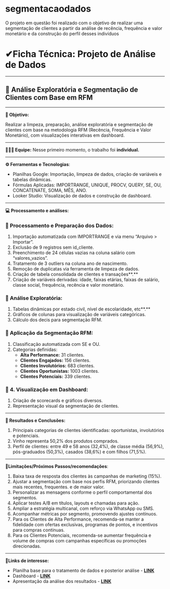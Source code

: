 # segmentacaodados
O projeto em questão foi realizado com o objetivo de realizar uma segmentação de clientes a partir da análise de recência, frequência e valor monetário e da construção do perfil desses indivíduos 

# **✔Ficha Técnica**: Projeto de Análise de Dados

---

## **📰** Análise Exploratória e Segmentação de Clientes com Base em RFM

---

**🎯 Objetivo:** 

Realizar a limpeza, preparação, análise exploratória e segmentação de clientes com base na metodologia RFM (Recência, Frequência e Valor Monetário), com visualizações interativas em dashboard.

---

**👩🏽‍🦱 Equipe:** Nesse primeiro momento, o trabalho foi **individual.**

---

**⚙ Ferramentas e Tecnologias**:

- Planilhas Google: Importação, limpeza de dados, criação de variáveis e tabelas dinâmicas.
- Fórmulas Aplicadas: IMPORTRANGE, UNIQUE, PROCV, QUERY, SE, OU, CONCATENATE, SOMA, MÊS, ANO.
- Looker Studio: Visualização de dados e construção de dashboard.

---

**💻 Processamento e análises:** 

### **🔹 Processamento e Preparação dos Dados:**

1. Importação automatizada com IMPORTRANGE e via menu “Arquivo > Importar”.
2. Exclusão de 9 registros sem id_cliente.
3. Preenchimento de 24 células vazias na coluna salário com “valores_vazios”.
4. Tratamento de 3 outliers na coluna ano de nascimento.
5. Remoção de duplicatas via ferramenta de limpeza de dados.
6. Criação de tabela consolidada de clientes e transações**.**
7. Criação de variáveis derivadas: idade, faixas etárias, faixas de salário, classe social, frequência, recência e valor monetário.

### **🔹 Análise Exploratória:**

1. Tabelas dinâmicas por estado civil, nível de escolaridade, etc**.**
2. Gráficos de colunas para visualização de variáveis categóricas.
3. Cálculo dos decis para segmentação RFM.

### **🔹 Aplicação da Segmentação RFM:**

1. Classificação automatizada com SE e OU.
2. Categorias definidas:
    - **Alta Performance:** 31 clientes.
    - **Clientes Engajados:** 156 clientes.
    - **Clientes Involutórios:** 683 clientes.
    - **Clientes Oportunistas:** 1003 clientes.
    - **Clientes Potenciais:** 339 clientes.

### **🔹 4. Visualização em Dashboard:**

1. Criação de scorecards e gráficos diversos.
2. Representação visual da segmentação de clientes.

---

**📑 Resultados e Conclusões:** 

1. Principais categorias de clientes identificadas: oportunistas, involutórios e potenciais.
2. Vinho representa 50,2% dos produtos comprados.
3. Perfil de clientes: entre 49 e 58 anos (32,4%), de classe média (56,9%), pós-graduados (50,3%), casados (38,6%) e com filhos (71,5%).

---

**🔐Limitações/Próximos Passos/recomendações**: 

1. Baixa taxa de resposta dos clientes às campanhas de marketing (15%).
2. Ajustar a segmentação com base nos perfis RFM, priorizando clientes mais recentes, frequentes. e de maior valor.
3. Personalizar as mensagens conforme o perfil comportamental dos segmentos.
4. Aplicar testes A/B em títulos, layouts e chamadas para ação.
5. Ampliar a estratégia multicanal, com reforço via WhatsApp ou SMS.
6. Acompanhar métricas por segmento, promovendo ajustes contínuos.
7. Para os Clientes de Alta Performance, recomenda-se manter a fidelidade com ofertas exclusivas, programas de pontos, e incentivos para compras contínuas.
8. Para os Clientes Potenciais, recomenda-se aumentar frequência e volume de compras com campanhas específicas ou promoções direcionadas.

---

**🔗Links de interesse:**  

- Planilha base para o tratamento de dados e posterior análise - [**LINK**](https://docs.google.com/spreadsheets/d/1pnZo6CY_Vy8I4eAhUMg25wI0G2t3ZJcBN9vXzO3E93I/edit?gid=1006076267#gid=1006076267)
- Dashboard  - [**LINK**](https://lookerstudio.google.com/reporting/2fe6d9a7-9935-4e8d-9c2f-ce074597d33e/page/ebAIF?s=n1OwdNb06_E%20)
- Apresentação da análise dos resultados - [**LINK**](https://docs.google.com/presentation/d/1Y3lXeHK4fa3Fgl7mkz5EGYzrotfpWiAxqKaam-Jp1DQ/edit#slide=id.g34daed8c64e_2_75)


